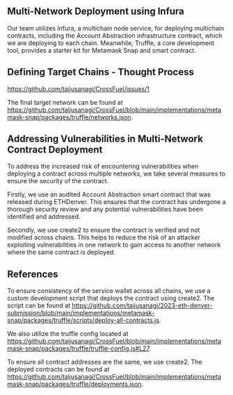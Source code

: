 ## Multi-Network Deployment using Infura

Our team utilizes Infura, a multichain node service, for deploying multichain contracts, including the Account Abstraction infrastructure contract, which we are deploying to each chain. Meanwhile, Truffle, a core development tool, provides a starter kit for Metamask Snap and smart contract.

## Defining Target Chains - Thought Process

https://github.com/taijusanagi/CrossFuel/issues/1

The final target network can be found at https://github.com/taijusanagi/CrossFuel/blob/main/implementations/metamask-snap/packages/truffle/networks.json.

## Addressing Vulnerabilities in Multi-Network Contract Deployment

To address the increased risk of encountering vulnerabilities when deploying a contract across multiple networks, we take several measures to ensure the security of the contract.

Firstly, we use an audited Account Abstraction smart contract that was released during ETHDenver. This ensures that the contract has undergone a thorough security review and any potential vulnerabilities have been identified and addressed.

Secondly, we use create2 to ensure the contract is verified and not modified across chains. This helps to reduce the risk of an attacker exploiting vulnerabilities in one network to gain access to another network where the same contract is deployed.

## References

To ensure consistency of the service wallet across all chains, we use a custom development script that deploys the contract using create2. The script can be found at https://github.com/taijusanagi/2023-eth-denver-submission/blob/main/implementations/metamask-snap/packages/truffle/scripts/deploy-all-contracts.js.

We also utilize the truffle config located at https://github.com/taijusanagi/CrossFuel/blob/main/implementations/metamask-snap/packages/truffle/truffle-config.js#L27.

To ensure all contract addresses are the same, we use create2. The deployed contracts can be found at https://github.com/taijusanagi/CrossFuel/blob/main/implementations/metamask-snap/packages/truffle/deployments.json.

